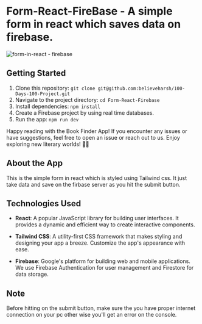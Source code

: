 # Form-React-FireBase - A simple form in react which saves data on firebase. 

![form-in-react - firebase](/public/Images/FormReactFirebase.png)

## Getting Started

1. Clone this repository: `git clone git@github.com:believeharsh/100-Days-100-Project.git`
2. Navigate to the project directory: `cd Form-React-Firebase`
3. Install dependencies: `npm install`
4. Create a Firebase project by using real time databases.
5. Run the app: `npm run dev`

Happy reading with the Book Finder App! If you encounter any issues or have suggestions, feel free to open an issue or reach out to us. Enjoy exploring new literary worlds! 📖🌟

## About the App

This is the simple form in react which is styled using Tailwind css. It just take data and save on the firbase server as you hit the submit button.


## Technologies Used

- **React**: A popular JavaScript library for building user interfaces. It provides a dynamic and efficient way to create interactive components.

- **Tailwind CSS**: A utility-first CSS framework that makes styling and designing your app a breeze. Customize the app's appearance with ease.

- **Firebase**: Google's platform for building web and mobile applications. We use Firebase Authentication for user management and Firestore for data storage.


## Note 

Before hitting on the submit button, make sure the you have proper internet connection on your pc other wise you'll get an error on the console. 

